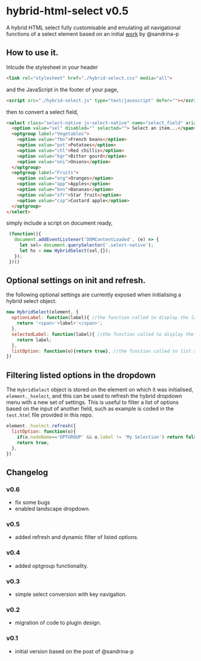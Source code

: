 # hybrid-html-select v0.5
A hybrid HTML select fully customisable and emulating all navigational functions of a select element based on an initial [work](https://css-tricks.com/striking-a-balance-between-native-and-custom-select-elements/) by @sandrina-p

## How to use it.

Inlcude the stylesheet in your header

```html
<link rel="stylesheet" href="./hybrid-select.css" media="all">
```

and the JavaScript in the footer of your page,

```html
<script src="./hybrid-select.js" type="text/javascript" defer=""></script>
```

then to convert a select field,

```html
<select class="select-native js-select-native" name="select_field" aria-labelledby="jobLabel">
  <option value="sel" disabled="" selected=""> Select an item...</span>
  <optgroup label="Vegetables">
    <option value="fbn">French beans</option>
    <option value="pot">Potatoes</option>
    <option value="chl">Red chillis</option>
    <option value="bgr">Bitter gourd</option>
    <option value="oni">Onions</option>
  </optgroup>
  <optgroup label="Fruits">
    <option value="org">Oranges</option>
    <option value="app">Apples</option>
    <option value="bnn">Bananas</option>
    <option value="sfr">Star fruit</option>
    <option value="csp">Custard apple</option>
  </optgroup>
</select>
```

simply include a script on document ready,

```js
 (function(){
   document.addEventListener('DOMContentLoaded', (e) => {
     let sel= document.querySelector('.select-native');
     let hs = new HybridSelect(sel,{});
   });
 })()
```

## Optional settings on init and refresh.

the following optional settings are currently exposed when initialising a hybrid select object.

```js
new HybridSelect(element, {
  optionLabel: function(label){ //the function called to display the label of an option (defaults to <span>label</span>)
    return '<span>'+label+'</span>';
  },
  selectedLabel: function(label){ //the function called to display the selected option label (defaults to label)
    return label;
  },
  listOption: function(o){return true}, //the function called to list an option in the drodpown, default to true.
})
```
## Filtering listed options in the dropdown

The `HybridSelect` object is stored on the element on which it was initialised, `element._hselect`, and this can be used to refresh the hybrid dropdown menu with a new set of settings.  This is useful to filter a list of options based on the input of another field,  such as example is coded in the `test.html` file provided in this repo.

```js
element._hselect.refresh({
  listOption: function(o){
    if(o.nodeName=='OPTGROUP' && o.label != 'My Selection') return false;
    return true;
  },
})
```

## Changelog
### v0.6
* fix some bugs
* enabled landscape dropdown.
### v0.5
* added refresh and dynamic filter of listed options.
### v0.4
* added optgroup functionality.
### v0.3
* simple select conversion with key navigation.
### v0.2
* migration of code to plugin design.
### v0.1
* initial version based on the post of @sandrina-p
